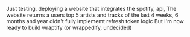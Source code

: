 Just testing, deploying a website that integrates the spotify, api, 
The website returns a users top 5 artists and tracks of the last 4 weeks, 6 months and year
didn't fully implememt refresh token logic
But I'm now ready to build wraptify (or wrappedify, undecided)
